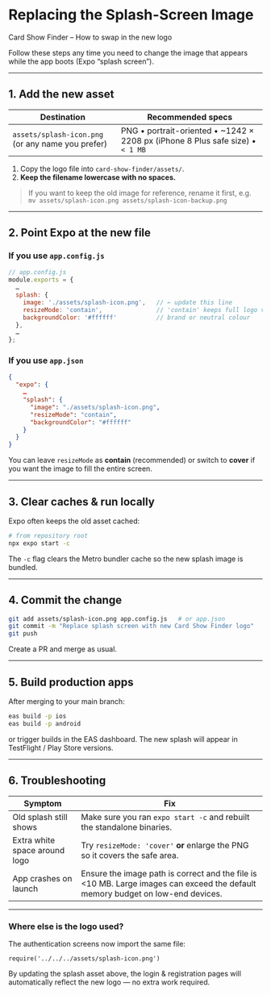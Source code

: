 # Replacing the Splash-Screen Image  
Card Show Finder – How to swap in the new logo

Follow these steps any time you need to change the image that appears while the app boots (Expo “splash screen”).

---

## 1. Add the new asset

| Destination | Recommended specs |
|-------------|-------------------|
| `assets/splash-icon.png` (or any name you prefer) | PNG • portrait-oriented • ~1242 × 2208 px (iPhone 8 Plus safe size) • `< 1 MB` |

1. Copy the logo file into `card-show-finder/assets/`.  
2. **Keep the filename lowercase with no spaces.**

> If you want to keep the old image for reference, rename it first, e.g.  
> `mv assets/splash-icon.png assets/splash-icon-backup.png`

---

## 2. Point Expo at the new file

### If you use `app.config.js`

```js
// app.config.js
module.exports = {
  …
  splash: {
    image: './assets/splash-icon.png',   // ← update this line
    resizeMode: 'contain',               // 'contain' keeps full logo visible
    backgroundColor: '#ffffff'           // brand or neutral colour
  },
  …
};
```

### If you use `app.json`

```json
{
  "expo": {
    …
    "splash": {
      "image": "./assets/splash-icon.png",
      "resizeMode": "contain",
      "backgroundColor": "#ffffff"
    }
  }
}
```

You can leave `resizeMode` as **contain** (recommended) or switch to **cover** if you want the image to fill the entire screen.

---

## 3. Clear caches & run locally

Expo often keeps the old asset cached:

```bash
# from repository root
npx expo start -c
```

The `-c` flag clears the Metro bundler cache so the new splash image is bundled.

---

## 4. Commit the change

```bash
git add assets/splash-icon.png app.config.js   # or app.json
git commit -m "Replace splash screen with new Card Show Finder logo"
git push
```

Create a PR and merge as usual.

---

## 5. Build production apps

After merging to your main branch:

```bash
eas build -p ios
eas build -p android
```

or trigger builds in the EAS dashboard. The new splash will appear in TestFlight / Play Store versions.

---

## 6. Troubleshooting

| Symptom | Fix |
|---------|-----|
| Old splash still shows | Make sure you ran `expo start -c` and rebuilt the standalone binaries. |
| Extra white space around logo | Try `resizeMode: 'cover'` **or** enlarge the PNG so it covers the safe area. |
| App crashes on launch | Ensure the image path is correct and the file is <10 MB. Large images can exceed the default memory budget on low-end devices. |

---

### Where else is the logo used?

The authentication screens now import the same file:

```
require('../../../assets/splash-icon.png')
```

By updating the splash asset above, the login & registration pages will automatically reflect the new logo — no extra work required.
